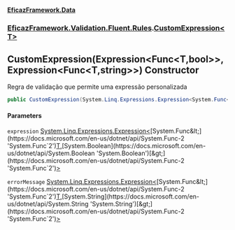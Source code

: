 #### [EficazFramework.Data](EficazFrameworkData.md 'EficazFramework Data')
### [EficazFramework.Validation.Fluent.Rules](EficazFrameworkData.md#EficazFramework.Validation.Fluent.Rules 'EficazFramework.Validation.Fluent.Rules').[CustomExpression&lt;T&gt;](EficazFramework.Validation.Fluent.Rules/CustomExpression_T_.md 'EficazFramework.Validation.Fluent.Rules.CustomExpression<T>')

## CustomExpression(Expression<Func<T,bool>>, Expression<Func<T,string>>) Constructor

Regra de validação que permite uma expressão personalizada

```csharp
public CustomExpression(System.Linq.Expressions.Expression<System.Func<T,bool>> expression=null, System.Linq.Expressions.Expression<System.Func<T,string>> errorMessage=null);
```
#### Parameters

<a name='EficazFramework.Validation.Fluent.Rules.CustomExpression_T_.CustomExpression(System.Linq.Expressions.Expression_System.Func_T,bool__,System.Linq.Expressions.Expression_System.Func_T,string__).expression'></a>

`expression` [System.Linq.Expressions.Expression&lt;](https://docs.microsoft.com/en-us/dotnet/api/System.Linq.Expressions.Expression-1 'System.Linq.Expressions.Expression`1')[System.Func&lt;](https://docs.microsoft.com/en-us/dotnet/api/System.Func-2 'System.Func`2')[T](EficazFramework.Validation.Fluent.Rules/CustomExpression_T_.md#EficazFramework.Validation.Fluent.Rules.CustomExpression_T_.T 'EficazFramework.Validation.Fluent.Rules.CustomExpression<T>.T')[,](https://docs.microsoft.com/en-us/dotnet/api/System.Func-2 'System.Func`2')[System.Boolean](https://docs.microsoft.com/en-us/dotnet/api/System.Boolean 'System.Boolean')[&gt;](https://docs.microsoft.com/en-us/dotnet/api/System.Func-2 'System.Func`2')[&gt;](https://docs.microsoft.com/en-us/dotnet/api/System.Linq.Expressions.Expression-1 'System.Linq.Expressions.Expression`1')

<a name='EficazFramework.Validation.Fluent.Rules.CustomExpression_T_.CustomExpression(System.Linq.Expressions.Expression_System.Func_T,bool__,System.Linq.Expressions.Expression_System.Func_T,string__).errorMessage'></a>

`errorMessage` [System.Linq.Expressions.Expression&lt;](https://docs.microsoft.com/en-us/dotnet/api/System.Linq.Expressions.Expression-1 'System.Linq.Expressions.Expression`1')[System.Func&lt;](https://docs.microsoft.com/en-us/dotnet/api/System.Func-2 'System.Func`2')[T](EficazFramework.Validation.Fluent.Rules/CustomExpression_T_.md#EficazFramework.Validation.Fluent.Rules.CustomExpression_T_.T 'EficazFramework.Validation.Fluent.Rules.CustomExpression<T>.T')[,](https://docs.microsoft.com/en-us/dotnet/api/System.Func-2 'System.Func`2')[System.String](https://docs.microsoft.com/en-us/dotnet/api/System.String 'System.String')[&gt;](https://docs.microsoft.com/en-us/dotnet/api/System.Func-2 'System.Func`2')[&gt;](https://docs.microsoft.com/en-us/dotnet/api/System.Linq.Expressions.Expression-1 'System.Linq.Expressions.Expression`1')